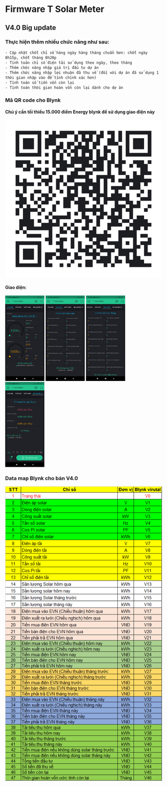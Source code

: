 # Firmware T Solar Meter
## V4.0 Big update
### Thực hiện thêm nhiều chức năng như sau:
	- Cập nhật chốt chỉ số hàng ngày hàng tháng chuẩn hơn: chốt ngày 0h15p, chốt tháng 0h20p
	- Tính toản chỉ số điện tải sử dụng theo ngày, theo tháng
	- Thêm chức năng nhập giá trị đầu tư dự án
	- Thêm chức năng nhập lợi nhuận đã thu về (đối với dự án đã sử dụng 1 thời gian nhập vào để tính chính xác hơn)
	- Tính toán số tiền vốn còn lại
	- Tính toán thời gian hoàn vốn còn lại dành cho dự án

### Mã QR code cho Blynk
#### Chú ý cần tối thiểu 15.000 điểm Energy blynk để sử dụng giao điện này

<img src="https://github.com/Tpro4391/Solar-meter/blob/master/Anh/QR-V4.0.png">

#### Giao diện:

<img width=25% height=25% src="https://github.com/Tpro4391/Solar-meter/blob/master/Anh/1.jpg" style="max-width:25%;">
<img width=25% height=25% src="https://github.com/Tpro4391/Solar-meter/blob/master/Anh/2.jpg" style="max-width:25%;">
<img width=25% height=25% src="https://github.com/Tpro4391/Solar-meter/blob/master/Anh/3.jpg" style="max-width:25%;">
<img width=25% height=25% src="https://github.com/Tpro4391/Solar-meter/blob/master/Anh/4.jpg" style="max-width:25%;">

### Data map Blynk cho bản V4.0

<img src="https://github.com/Tpro4391/Solar-meter/blob/master/Anh/map-blynk-4.0.jpg">



